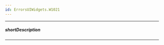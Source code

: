 ```yaml
---
id: ErrorsUIWidgets.W1021
---
```

---
##### shortDescription
<!-- Description goes here -->

---
<!-- Description goes here -->